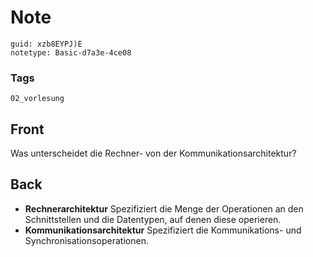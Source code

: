 # Note
```
guid: xzb8EYPJ)E
notetype: Basic-d7a3e-4ce08
```

### Tags
```
02_vorlesung
```

## Front
<div>
  <span><span>Was unterscheidet die Rechner- von der
  Kommunikationsarchitektur?</span></span>
</div>

## Back
<ul>
  <li><span><strong>Rechnerarchitektur</strong> Spezifiziert die
  Menge der Operationen an den Schnittstellen und die Datentypen,
  auf denen diese operieren.</span>
  <li><span><strong>Kommunikationsarchitektur</strong> Spezifiziert
  die Kommunikations- und Synchronisationsoperationen.</span>
</ul>
